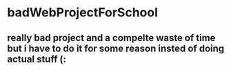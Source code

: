 # badWebProjectForSchool

## really bad project and a compelte waste of time but i have to do it for some reason insted of doing actual stuff (:
